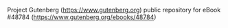 Project Gutenberg (https://www.gutenberg.org) public repository for eBook #48784 (https://www.gutenberg.org/ebooks/48784)
